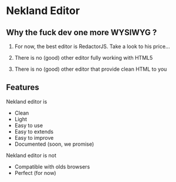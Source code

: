 Nekland Editor
==============


Why the fuck dev one more WYSIWYG ?
-----------------------------------

1) For now, the best editor is RedactorJS. Take a look to his price...

2) There is no (good) other editor fully working with HTML5

3) There is no (good) other editor that provide clean HTML to you


Features
--------

Nekland editor is

  * Clean
  * Light
  * Easy to use
  * Easy to extends
  * Easy to improve
  * Documented (soon, we promise)

Nekland editor is not

  * Compatible with olds browsers
  * Perfect (for now)